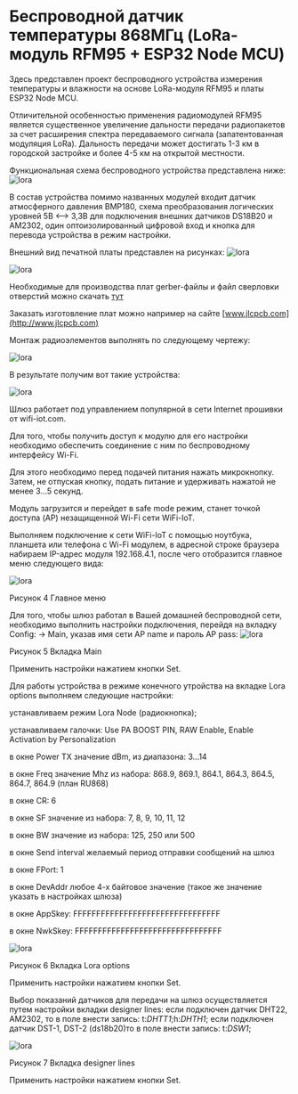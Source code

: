 Беспроводной датчик температуры 868МГц (LoRa-модуль RFM95 + ESP32 Node MCU)
=============================================================
Здесь представлен проект беспроводного устройства измерения температуры и влажности на основе LoRa-модуля RFM95 и платы ESP32 Node MCU.

Отличительной особенностью применения радиомодулей RFM95 является существенное увеличение дальности передачи радиопакетов за счет расширения спектра передаваемого сигнала (запатентованная модуляция LoRa). Дальность передачи может достигать 1-3 км в городской застройке и более 4-5 км на открытой местности.

Функциональная схема беспроводного устройства представлена ниже:
![lora](func.jpg "lora")

В состав устройства помимо названных модулей входит датчик атмосферного давления BMP180, схема преобразования логических уровней 5В <--> 3,3В для подключения внешних датчиков DS18B20 и AM2302, один оптоизолированный цифровой вход и кнопка для перевода устройства в режим настройки. 

Внешний вид печатной платы представлен на рисунках:
![lora](top.jpg "lora")


![lora](bot.jpg "lora")

Необходимые для производства плат gerber-файлы и файл сверловки отверстий можно скачать [тут](https://github.com/maksms/wifi-iot-cda/blob/master/rapid/lora/ESP32_RFM95V2.rar) 

Заказать изготовление плат можно например на сайте [www.jlcpcb.com](http://www.jlcpcb.com)

Монтаж радиоэлементов выполнять по следующему чертежу:

![lora](sborka.jpg "lora")

В результате получим вот такие устройства:

![lora](pict.jpg "lora")

Шлюз работает под управлением популярной в сети Internet прошивки от wifi-iot.com.

Для того, чтобы получить доступ к модулю для его настройки необходимо обеспечить соединение с ним по беспроводному интерфейсу Wi-Fi.

Для этого необходимо перед подачей питания нажать микрокнопку. 
Затем, не отпуская кнопку, подать питание и удерживать нажатой  не менее 3…5 секунд.

Модуль загрузится и перейдет в safe mode режим, станет точкой доступа (AP) незащищенной Wi-Fi сети WiFi-IoT.

Выполняем подключение к сети WiFi-IoT с помощью ноутбука, планшета или телефона с Wi-Fi модулем, в адресной строке браузера набираем IP-адрес модуля 192.168.4.1, после чего отобразится главное меню следующего вида:

![lora](lora1.jpg "lora")

Рисунок 4 Главное меню

Для того, чтобы шлюз работал в Вашей домашней беспроводной сети, необходимо выполнить настройки подключения, перейдя на вкладку Config: -> Main, указав имя сети AP name и пароль AP pass:
![lora](lora2.jpg "lora")

Рисунок 5 Вкладка Main

Применить настройки нажатием кнопки Set.

Для работы устройства в режиме конечного утройства на вкладке Lora options выполняем следующие настройки:

устанавливаем режим Lora Node (радиокнопка);

устанавливаем галочки: Use PA BOOST PIN, RAW Enable, Enable Activation by Personalization

в окне Power TX значение dBm, из диапазона: 3…14

в окне Freq значение Mhz из набора: 868.9, 869.1, 864.1, 864.3, 864.5, 864.7, 864.9 (план RU868)

в окне CR: 6

в окне SF значение из набора: 7, 8, 9, 10, 11, 12

в окне BW значение из набора: 125, 250 или 500

в окне Send interval желаемый период отправки сообщений на шлюз

в окне FPort: 1

в окне DevAddr любое 4-х байтовое значение (такое же значение указать в настройках шлюза)

в окне AppSkey: FFFFFFFFFFFFFFFFFFFFFFFFFFFFFFFF

в окне NwkSkey: FFFFFFFFFFFFFFFFFFFFFFFFFFFFFFFF

![lora](lora3.jpg "lora")

Рисунок 6 Вкладка Lora options

Применить настройки нажатием кнопки Set.

Выбор показаний датчиков для передачи на шлюз осуществляется путем настройки вкладки designer lines:
если подключен датчик DHT22, AM2302, то в поле внести запись: t:_DHTT1_;h:_DHTH1_;
если подключен датчик DST-1, DST-2 (ds18b20)то в поле внести запись: t:_DSW1_;

![lora](lora4.jpg "lora")

Рисунок 7 Вкладка designer lines

Применить настройки нажатием кнопки Set.


